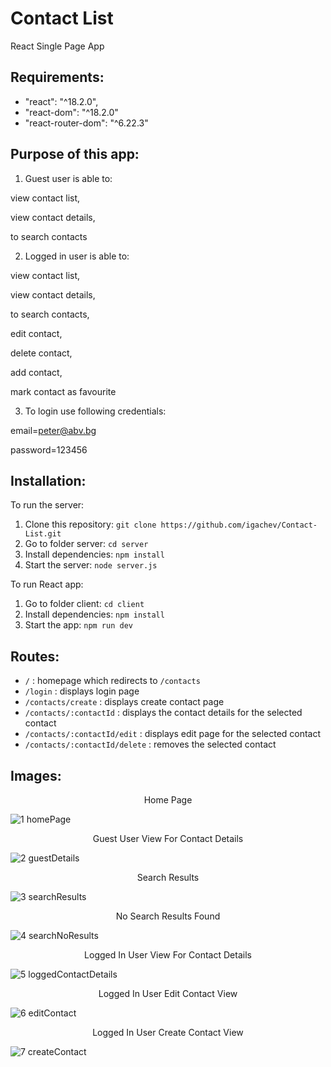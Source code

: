 

# Contact List 

React Single Page App


## Requirements:
  - "react": "^18.2.0",
  - "react-dom": "^18.2.0"
  - "react-router-dom": "^6.22.3"


## Purpose of this app:
1. <p>Guest user is able to: 
  
  view contact list, 
  
  view contact details, 
  
  to search contacts</p>
  
2. <p>Logged in user is able to: 

view contact list,

view contact details,

to search contacts,

edit contact,

delete contact,

add contact,

mark contact as favourite</p>

3. <p>To login use following credentials: 

email=peter@abv.bg 

password=123456 </p>


## Installation:

To run the server:

1. Clone this repository: `git clone https://github.com/igachev/Contact-List.git`
2. Go to folder server: `cd server`
3. Install dependencies: `npm install`
4. Start the server: `node server.js`

To run React app:

1. Go to folder client: `cd client`
2. Install dependencies: `npm install`
3. Start the app: `npm run dev`


## Routes:

- `/` : homepage which redirects to `/contacts`
- `/login` : displays login page
- `/contacts/create` : displays create contact page
- `/contacts/:contactId` : displays the contact details for the selected contact
- `/contacts/:contactId/edit` : displays edit page for the selected contact
- `/contacts/:contactId/delete` : removes the selected contact


## Images:

<p align="center">
  Home Page

![1 homePage](https://github.com/igachev/Contact-List/assets/102420254/94e491c8-a9ab-4aa4-af19-67b410724344)


</p>

<p align="center">
 Guest User View For Contact Details 

![2 guestDetails](https://github.com/igachev/Contact-List/assets/102420254/09e284d3-d596-4aa9-8fb8-a21f5ad6a167)

  
</p>

<p align="center">
  Search Results

  ![3 searchResults](https://github.com/igachev/Contact-List/assets/102420254/f73d3746-e021-432f-bda6-7790e61d9492)

</p>

<p align="center">
  No Search Results Found

  ![4 searchNoResults](https://github.com/igachev/Contact-List/assets/102420254/8e91450b-0645-48a1-a277-5ee5a6421534)

</p>

<p align="center">
  Logged In User View For Contact Details

  ![5 loggedContactDetails](https://github.com/igachev/Contact-List/assets/102420254/f0f5c7cd-30fe-4873-adfd-794039c9e2e9)

</p>

<p align="center">
  Logged In User Edit Contact View

  ![6 editContact](https://github.com/igachev/Contact-List/assets/102420254/5a2f874c-ad2d-4142-a5f4-f78dad622b3e)

</p>

<p align="center">
  Logged In User Create Contact View

  ![7 createContact](https://github.com/igachev/Contact-List/assets/102420254/83bc0cc1-0d08-4ccf-acd3-3b9c688b3bd7)

</p>

